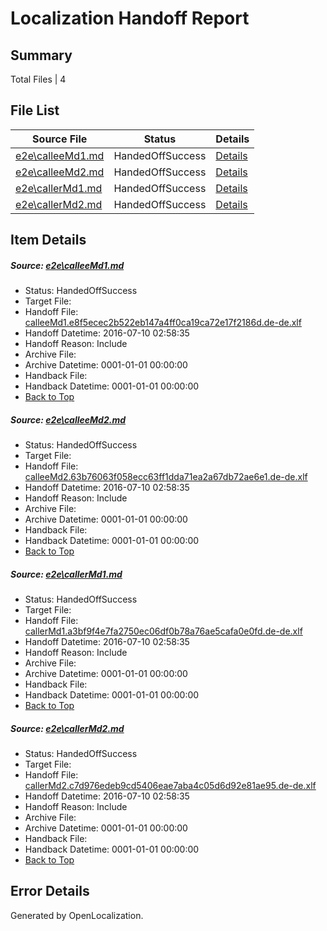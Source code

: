 # <a name='report-top'></a> Localization Handoff Report

## Summary
 Total Files | 4

## File List
 Source File | Status | Details 
 ----------- | ------ | ------- 
 [e2e\calleeMd1.md](https://github.com/OpenLocalizationTestOrg/oltest/blob/22a7287f1921587bccb936586793469346eccbe7/e2e/calleeMd1.md) | HandedOffSuccess | [Details](#e4dca6b12ecb9c2a6734c7edf7b3a0b668e9ddd91)
 [e2e\calleeMd2.md](https://github.com/OpenLocalizationTestOrg/oltest/blob/22a7287f1921587bccb936586793469346eccbe7/e2e/calleeMd2.md) | HandedOffSuccess | [Details](#26381e508841c0c4536bad5406d094e7e70add152)
 [e2e\callerMd1.md](https://github.com/OpenLocalizationTestOrg/oltest/blob/22a7287f1921587bccb936586793469346eccbe7/e2e/callerMd1.md) | HandedOffSuccess | [Details](#aef0b3709fba019fbb21a71a90a24461b5b999e43)
 [e2e\callerMd2.md](https://github.com/OpenLocalizationTestOrg/oltest/blob/22a7287f1921587bccb936586793469346eccbe7/e2e/callerMd2.md) | HandedOffSuccess | [Details](#2b38ca2e91d813611187b0270923c09fa9edf57d4)

## Item Details
##### <a name='e4dca6b12ecb9c2a6734c7edf7b3a0b668e9ddd91'></a> Source: [e2e\calleeMd1.md](https://github.com/OpenLocalizationTestOrg/oltest/blob/22a7287f1921587bccb936586793469346eccbe7/e2e/calleeMd1.md)
* Status: HandedOffSuccess
* Target File: 
* Handoff File: [calleeMd1.e8f5ecec2b522eb147a4ff0ca19ca72e17f2186d.de-de.xlf](https://github.com/OpenLocalizationTestOrg/olhandoff-e2e/blob/e15add469f7db06e865c806034784cd1da13527f/ol-handoff/OpenLocalizationTestOrg/oltest-dede-fly/ci/ht/calleeMd1.e8f5ecec2b522eb147a4ff0ca19ca72e17f2186d.de-de.xlf)
* Handoff Datetime: 2016-07-10 02:58:35
* Handoff Reason: Include
* Archive File: 
* Archive Datetime: 0001-01-01 00:00:00
* Handback File: 
* Handback Datetime: 0001-01-01 00:00:00
* [Back to Top](#report-top)

##### <a name='26381e508841c0c4536bad5406d094e7e70add152'></a> Source: [e2e\calleeMd2.md](https://github.com/OpenLocalizationTestOrg/oltest/blob/22a7287f1921587bccb936586793469346eccbe7/e2e/calleeMd2.md)
* Status: HandedOffSuccess
* Target File: 
* Handoff File: [calleeMd2.63b76063f058ecc63ff1dda71ea2a67db72ae6e1.de-de.xlf](https://github.com/OpenLocalizationTestOrg/olhandoff-e2e/blob/e15add469f7db06e865c806034784cd1da13527f/ol-handoff/OpenLocalizationTestOrg/oltest-dede-fly/ci/ht/calleeMd2.63b76063f058ecc63ff1dda71ea2a67db72ae6e1.de-de.xlf)
* Handoff Datetime: 2016-07-10 02:58:35
* Handoff Reason: Include
* Archive File: 
* Archive Datetime: 0001-01-01 00:00:00
* Handback File: 
* Handback Datetime: 0001-01-01 00:00:00
* [Back to Top](#report-top)

##### <a name='aef0b3709fba019fbb21a71a90a24461b5b999e43'></a> Source: [e2e\callerMd1.md](https://github.com/OpenLocalizationTestOrg/oltest/blob/22a7287f1921587bccb936586793469346eccbe7/e2e/callerMd1.md)
* Status: HandedOffSuccess
* Target File: 
* Handoff File: [callerMd1.a3bf9f4e7fa2750ec06df0b78a76ae5cafa0e0fd.de-de.xlf](https://github.com/OpenLocalizationTestOrg/olhandoff-e2e/blob/e15add469f7db06e865c806034784cd1da13527f/ol-handoff/OpenLocalizationTestOrg/oltest-dede-fly/ci/ht/callerMd1.a3bf9f4e7fa2750ec06df0b78a76ae5cafa0e0fd.de-de.xlf)
* Handoff Datetime: 2016-07-10 02:58:35
* Handoff Reason: Include
* Archive File: 
* Archive Datetime: 0001-01-01 00:00:00
* Handback File: 
* Handback Datetime: 0001-01-01 00:00:00
* [Back to Top](#report-top)

##### <a name='2b38ca2e91d813611187b0270923c09fa9edf57d4'></a> Source: [e2e\callerMd2.md](https://github.com/OpenLocalizationTestOrg/oltest/blob/22a7287f1921587bccb936586793469346eccbe7/e2e/callerMd2.md)
* Status: HandedOffSuccess
* Target File: 
* Handoff File: [callerMd2.c7d976edeb9cd5406eae7aba4c05d6d92e81ae95.de-de.xlf](https://github.com/OpenLocalizationTestOrg/olhandoff-e2e/blob/e15add469f7db06e865c806034784cd1da13527f/ol-handoff/OpenLocalizationTestOrg/oltest-dede-fly/ci/ht/callerMd2.c7d976edeb9cd5406eae7aba4c05d6d92e81ae95.de-de.xlf)
* Handoff Datetime: 2016-07-10 02:58:35
* Handoff Reason: Include
* Archive File: 
* Archive Datetime: 0001-01-01 00:00:00
* Handback File: 
* Handback Datetime: 0001-01-01 00:00:00
* [Back to Top](#report-top)


## Error Details

Generated by OpenLocalization.
